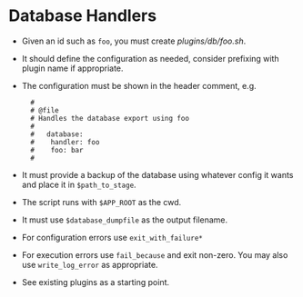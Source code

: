 # Database Handlers

* Given an id such as `foo`, you must create _plugins/db/foo.sh_.
* It should define the configuration as needed, consider prefixing with plugin name if appropriate.
* The configuration must be shown in the header comment, e.g. 

        #
        # @file
        # Handles the database export using foo
        #
        #   database:
        #    handler: foo
        #    foo: bar
        #

* It must provide a backup of the database using whatever config it wants and place it in `$path_to_stage`.
* The script runs with `$APP_ROOT` as the cwd.
* It must use `$database_dumpfile` as the output filename.
* For configuration errors use `exit_with_failure*`
* For execution errors use `fail_because` and exit non-zero.  You may also use `write_log_error` as appropriate.
* See existing plugins as a starting point.
